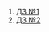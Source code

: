 1. [ДЗ №1](https://github.com/prOlenka/y_lab/pull/1/files) 
1. [ДЗ №2](https://github.com/prOlenka/y_lab/pull/2/files) 
